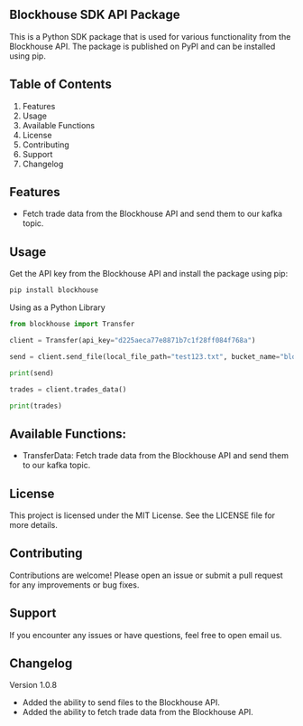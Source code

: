 ## Blockhouse SDK API Package

This is a Python SDK package that is used for various functionality from the Blockhouse API. The package is published on PyPI and can be installed using pip.

## Table of Contents

1. Features
2. Usage
3. Available Functions
4. License
5. Contributing
6. Support
7. Changelog

## Features

- Fetch trade data from the Blockhouse API and send them to our kafka topic.

## Usage

Get the API key from the Blockhouse API and install the package using pip:

```bash
pip install blockhouse
```

Using as a Python Library

```python
from blockhouse import Transfer

client = Transfer(api_key="d225aeca77e8871b7c1f28ff084f768a")

send = client.send_file(local_file_path="test123.txt", bucket_name="blockhouse-sdk")

print(send)

trades = client.trades_data()

print(trades)
```

## Available Functions:

- TransferData: Fetch trade data from the Blockhouse API and send them to our kafka topic.

## License

This project is licensed under the MIT License. See the LICENSE file for more details.

## Contributing

Contributions are welcome! Please open an issue or submit a pull request for any improvements or bug fixes.

## Support

If you encounter any issues or have questions, feel free to open email us.

## Changelog

Version 1.0.8
- Added the ability to send files to the Blockhouse API.
- Added the ability to fetch trade data from the Blockhouse API.
